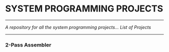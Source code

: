# SYSTEM PROGRAMMING PROJECTS

___

*A repository for all the system programming projects...*
*List of Projects*

___

### 2-Pass Assembler


